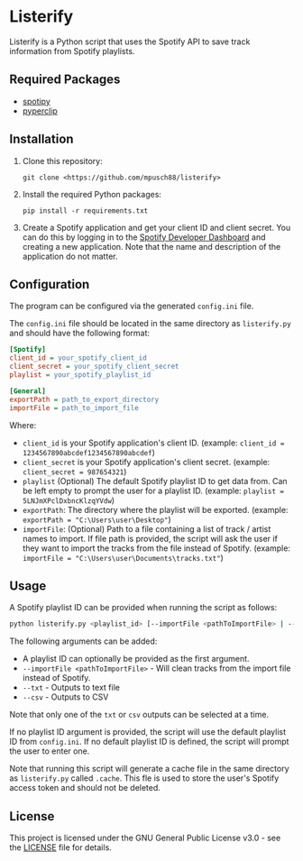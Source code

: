 # Listerify

Listerify is a Python script that uses the Spotify API to save track information from Spotify playlists.

## Required Packages

- [spotipy](https://pypi.org/project/spotipy/)
- [pyperclip](https://pypi.org/project/pyperclip/)

## Installation

1. Clone this repository:

    `git clone <https://github.com/mpusch88/listerify>`

2. Install the required Python packages:

    `pip install -r requirements.txt`

3. Create a Spotify application and get your client ID and client secret. You can do this by logging in to the [Spotify Developer Dashboard](https://developer.spotify.com/dashboard/applications) and creating a new application. Note that the name and description of the application do not matter.

<!-- 4. (Optional) From the Listerify directory, create an alias to launch the script:

PowerShell - Add the following line to your profile file (e.g. `Microsoft.PowerShell_profile.ps1`):

```powershell
function listerify {
  cd "<path_to_listerify>"; & python listerify.py
}
```

ZSH - Add the following line to your `.zshrc` file:

```zsh
alias listerify="python <path_to_listerify>/listerify.py"
```

Bash - Add the following line to your `.bashrc` file:

```bash
alias listerify="python <path_to_listerify>/listerify.py"
``` -->

## Configuration

The program can be configured via the generated `config.ini` file.

The `config.ini` file should be located in the same directory as `listerify.py` and should have the following format:

```ini
[Spotify]
client_id = your_spotify_client_id
client_secret = your_spotify_client_secret
playlist = your_spotify_playlist_id

[General]
exportPath = path_to_export_directory
importFile = path_to_import_file
```

Where:

- `client_id` is your Spotify application's client ID. (example: `client_id = 1234567890abcdef1234567890abcdef`)
- `client_secret` is your Spotify application's client secret. (example: `client_secret = 987654321`)
- `playlist` (Optional) The default Spotify playlist ID to get data from. Can be left empty to prompt the user for a playlist ID. (example: `playlist = 5LNJmXPclDxbncKlzqYVdw`)
- `exportPath`: The directory where the playlist will be exported. (example: `exportPath = "C:\Users\user\Desktop"`)
- `importFile`: (Optional) Path to a file containing a list of track / artist names to import. If file path is provided, the script will ask the user if they want to import the tracks from the file instead of Spotify. (example: `importFile = "C:\Users\user\Documents\tracks.txt"`)

## Usage

A Spotify playlist ID can be provided when running the script as follows:

```bash
python listerify.py <playlist_id> [--importFile <pathToImportFile> | --txt | --csv]
```

The following arguments can be added:

- A playlist ID can optionally be provided as the first argument.
- `--importFile <pathToImportFile>` - Will clean tracks from the import file instead of Spotify.
- `--txt` - Outputs to text file
- `--csv` - Outputs to CSV

Note that only one of the `txt` or `csv` outputs can be selected at a time.

If no playlist ID argument is provided, the script will use the default playlist ID from `config.ini`. If no default playlist ID is defined, the script will prompt the user to enter one.

Note that running this script will generate a cache file in the same directory as `listerify.py` called `.cache`. This fle is used to store the user's Spotify access token and should not be deleted.

## License

This project is licensed under the GNU General Public License v3.0 - see the [LICENSE](LICENSE) file for details.
